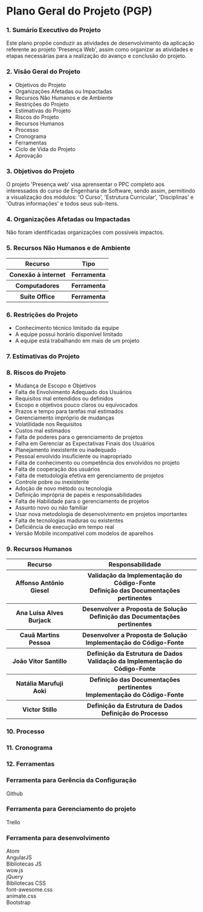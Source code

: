 # Plano Geral do Projeto (PGP)

### 1. Sumário Executivo do Projeto
Este plano propõe conduzir as atividades de desenvolvimento da aplicação referente ao projeto 'Presença Web', assim como organizar as atividades e etapas necessárias para a realização do avanço e conclusão do projeto.

### 2. Visão Geral do Projeto
* Objetivos do Projeto
* Organizações Afetadas ou Impactadas
* Recursos Não Humanos e de Ambiente
* Restrições do Projeto
* Estimativas do Projeto
* Riscos do Projeto
* Recursos Humanos
* Processo  
* Cronograma
* Ferramentas
* Ciclo de Vida do Projeto
* Aprovação

### 3. Objetivos do Projeto
O projeto 'Presença web' visa aprensentar o PPC completo aos interessados do curso de Engenharia de Software, sendo assim, permitindo a visualização dos módulos: 'O Curso', 'Estrutura Curricular', 'Disciplinas' e 'Outras informações' e todos seus sub-itens.


### 4. Organizações Afetadas ou Impactadas
Não foram identificadas organizações com possíveis impactos.

### 5. Recursos Não Humanos e de Ambiente

<table>
  <tr>
    <th>Recurso</th>
    <th>Tipo</th> 
  </tr>
  <tr>
    <th>Conexão à internet</th>
    <th>Ferramenta</th> 
  </tr>
  <tr>
    <th>Computadores</th>
    <th>Ferramenta</th> 
  </tr>
  <tr>
    <th>Suíte Office</th>
    <th>Ferramenta</th> 
  </tr>
</table>

### 6. Restrições do Projeto
* Conhecimento técnico limitado da equipe  
* A equipe possui horário disponível limitado  
* A equipe está trabalhando em mais de um projeto
  
### 7. Estimativas do Projeto

### 8. Riscos do Projeto
* Mudança de Escopo e Objetivos
* Falta de Envolvimento Adequado dos Usuários
* Requisitos mal entendidos ou definidos
* Escopo e objetivos pouco claros ou equivocados
* Prazos e tempo para tarefas mal estimados
* Gerenciamento impróprio de mudanças
* Volatilidade nos Requisitos
* Custos mal estimados
* Falta de poderes para o gerenciamento de projetos
* Falha em Gerenciar as Expectativas Finais dos Usuários
* Planejamento inexistente ou inadequado
* Pessoal envolvido insuficiente ou inapropriado
* Falta de conhecimento ou competência dos envolvidos no projeto
* Falta de cooperação dos usuários
* Falta de metodologia efetiva em gerenciamento de projetos
* Controle pobre ou inexistente
* Adoção de novo método ou tecnologia
* Definição imprópria de papéis e responsabilidades
* Falta de Habilidade para o gerenciamento de projetos
* Assunto novo ou não familiar
* Usar nova metodologia de desenvolvimento em projetos importantes
* Falta de tecnologias maduras ou existentes
* Deficiência de execução em tempo real
* Versão Mobile incompatível com modelos de aparelhos

### 9. Recursos Humanos 
<table>
  <tr>
    <th>Recurso</th>
    <th>Responsabilidade</th> 
  </tr>
  <tr>
    <th>Affonso Antônio Giesel</th>
    <th>Validação da Implementação do Código-Fonte <br>Definição das Documentações pertinentes</th> 
  </tr>
  <tr>
    <th>Ana Luísa Alves Burjack</th>
    <th>Desenvolver a Proposta de Solução <br>Definição das Documentações pertinentes </th> 
  </tr>
  <tr>
    <th>Cauã Martins Pessoa</th>
    <th>Desenvolver a Proposta de Solução <br>Implementação do Código-Fonte</th> 
  </tr>
  <tr>
    <th>João Vitor Santillo</th>
    <th>Definição da Estrutura de Dados <br>Validação da Implementação do Código-Fonte</th> 
  </tr>
  <tr>
    <th>Natália Marufuji Aoki</th>
    <th>Definição das Documentações pertinentes <br>Implementação do Código-Fonte</th> 
  </tr>
  <tr>
    <th>Victor Stillo</th>
    <th>Definição da Estrutura de Dados <br> Definição do Processo</th> 
  </tr>
</table>

### 10. Processo  

### 11. Cronograma

### 12. Ferramentas

### Ferramenta para Gerência da Configuração  

Github  

### Ferramenta para Gerenciamento do projeto  

Trello  

### Ferramenta para desenvolvimento  

Atom  
AngularJS  
Bibliotecas JS  
wow.js  
jQuery  
Bibliotecas CSS  
font-awesome.css  
animate.css  
Bootstrap  
